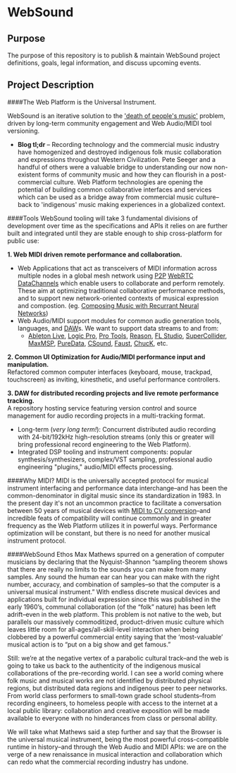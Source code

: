 # WebSound

## Purpose
The purpose of this repository is to publish & maintain WebSound project definitions, goals, legal information, and discuss upcoming events.

## Project Description
####The Web Platform is the Universal Instrument.

WebSound is an iterative solution to the ['death of people's music'](https://blog.andyet.com/2014/02/26/Pete-Seeger-lessons-learned-from-a-hard-link-to-the-old-world) problem, driven by long-term community engagement and Web Audio/MIDI tool versioning.
* **Blog tl;dr** – Recording technology and the commercial music industry have homogenized and destroyed indigenous folk music collaboration and expressions throughout Western Civilization. Pete Seeger and a handful of others were a valuable bridge to understanding our now non-existent forms of community music and how they can flourish in a post-commercial culture. Web Platform technologies are opening the potential of building common collaborative interfaces and services which can be used as a bridge away from commercial music culture–back to 'indigenous' music making experiences in a globalized context.

####Tools 
WebSound tooling will take 3 fundamental divisions of development over time as the specifications and APIs it relies on are further built and integrated until they are stable enough to ship cross-platform for public use:

**1. Web MIDI driven remote performance and collaboration.**
* Web Applications that act as transceivers of MIDI information across multiple nodes in a global mesh network using [P2P](https://en.wikipedia.org/wiki/Peer-to-peer) [WebRTC](http://www.webrtc.org/) [DataChannels](http://www.html5rocks.com/en/tutorials/webrtc/datachannels/) which enable users to collaborate and perform remotely. These aim at optimizing traditional collaborative performance methods, and to support new network-oriented contexts of musical expression and compostion. (eg. [Composing Music with Recurrant Neural Networks](http://www.hexahedria.com/2015/08/03/composing-music-with-recurrent-neural-networks/))
* Web Audio/MIDI support modules for common audio generation tools, languages, and [DAW](https://en.wikipedia.org/wiki/Digital_audio_workstation)s. We want to support data streams to and from:
    * [Ableton Live](https://www.ableton.com/en/live/new-in-9/), [Logic Pro](http://www.apple.com/logic-pro/), [Pro Tools](http://www.avid.com/us/products/family/pro-tools), [Reason](https://www.propellerheads.se/reason?gclid=CMuUvtv6zcgCFYVhfgod9sYMQw), [FL Studio](https://www.image-line.com/flstudio/), [SuperCollider](http://supercollider.github.io/), [MaxMSP](https://cycling74.com/products/max/), [PureData](https://puredata.info/https://cycling74.com/products/max/), [CSound](https://csound.github.io/about.html), [Faust](http://faust.grame.fr/about/), [ChucK](http://chuck.cs.princeton.edu/), etc.

**2. Common UI Optimization for Audio/MIDI performance input and manipulation.**
<BR/>Refactored common computer interfaces (keyboard, mouse, trackpad, touchscreen) as inviting, kinesthetic, and useful performance controllers.

**3. DAW for distributed recording projects and live remote performance tracking.**
<BR/>A repository hosting service featuring version control and source management for audio recording projects in a multi-tracking format.
* Long-term (_very long term!_): Concurrent distributed audio recording with 24-bit/192kHz high-resolution streams (only this or greater will bring professional record engineering to the Web Platform).
* Integrated DSP tooling and instrument components: popular synthesis/synthesizers, complex/VST sampling, professional audio engineering "plugins," audio/MIDI effects processing.

####Why MIDI?
MIDI is the universally accepted protocol for musical instrument interfacing and performance data interchange–and has been the common-denominator in digital music since its standardization in 1983. In the present day it's not an uncommon practice to facilitate a conversation between 50 years of musical devices with [MIDI to CV conversion](http://www.soundonsound.com/sos/1995_articles/mar95/midi2cvconverters.html)–and incredible feats of compatibility will continue commonly and in greater frequency as the Web Platform utilizes it in powerful ways. Performance optimization will be constant, but there is no need for another musical instrument protocol.

####WebSound Ethos
Max Mathews spurred on a generation of computer musicians by declaring that the Nyquist-Shannon “sampling theorem shows that there are really no limits to the sounds you can make from many samples. Any sound the human ear can hear you can make with the right number, accuracy, and combination of samples–so that the computer is a universal musical instrument.” With endless discrete musical devices and applications built for individual expression since this was published in the early 1960’s, communal collaboration (of the “folk” nature) has been left adrift–even in the web platform. This problem is not native to the web, but parallels our massively commoditized, product-driven music culture which leaves little room for all-ages/all-skill-level interaction when being clobbered by a powerful commercial entity saying that the ‘most-valuable’ musical action is to “put on a big show and get famous.”

Still: we’re at the negative vertex of a parabolic cultural track–and the web is going to take us back to the authenticity of the indigenous musical collaborations of the pre-recording world. I can see a world coming where folk music and musical works are not identified by distributed physical regions, but distributed data regions and indigenous peer to peer networks. From world class performers to small-town grade school students–from recording engineers, to homeless people with access to the internet at a local public library: collaboration and creative exposition will be made available to everyone with no hinderances from class or personal ability.

We will take what Mathews said a step further and say that the Browser is the universal musical instrument, being the most powerful cross-compatible runtime in history–and through the Web Audio and MIDI APIs: we are on the verge of a new renaissance in musical interaction and collaboration which can redo what the commercial recording industry has undone.
